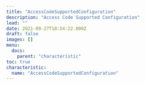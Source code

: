 ```yaml
---
title: "AccessCodeSupportedConfiguration"
description: "Access Code Supported Configuration"
lead: ""
date: 2021-09-27T18:54:22.000Z
draft: false
images: []
menu:
  docs:
    parent: "characteristic"
toc: true
characteristic:
  name: "AccessCodeSupportedConfiguration"
---
```

